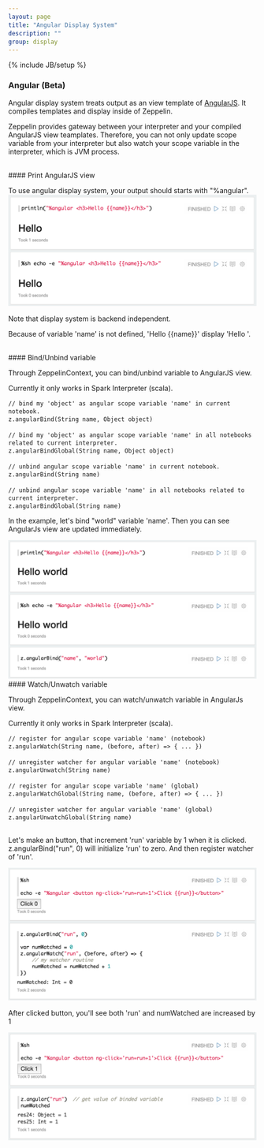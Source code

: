```yaml
---
layout: page
title: "Angular Display System"
description: ""
group: display
---
```

{% include JB/setup %}


### Angular (Beta)

Angular display system treats output as an view template of [AngularJS](https://angularjs.org/).
It compiles templates and display inside of Zeppelin.

Zeppelin provides gateway between your interpreter and your compiled AngularJS view teamplates.
Therefore, you can not only update scope variable from your interpreter but also watch your scope variable in the interpreter, which is JVM process.

<br />
#### Print AngularJS view

To use angular display system, your output should starts with "%angular".
<img src="../../assets/themes/zeppelin/img/screenshots/display_angular.png" width=600px />

Note that display system is backend independent.

Because of variable 'name' is not defined, 'Hello \{\{name\}\}' display 'Hello '.

<br />
#### Bind/Unbind variable

Through ZeppelinContext, you can bind/unbind variable to AngularJS view.

Currently it only works in Spark Interpreter (scala).

```
// bind my 'object' as angular scope variable 'name' in current notebook.
z.angularBind(String name, Object object)

// bind my 'object' as angular scope variable 'name' in all notebooks related to current interpreter.
z.angularBindGlobal(String name, Object object)

// unbind angular scope variable 'name' in current notebook.
z.angularBind(String name)

// unbind angular scope variable 'name' in all notebooks related to current interpreter.
z.angularBindGlobal(String name)

```

In the example, let's bind "world" variable 'name'. Then you can see AngularJs view are updated immediately.

<img src="../../assets/themes/zeppelin/img/screenshots/display_angular1.png" width=600px />


<br />
#### Watch/Unwatch variable

Through ZeppelinContext, you can watch/unwatch variable in AngularJs view.

Currently it only works in Spark Interpreter (scala).

```
// register for angular scope variable 'name' (notebook)
z.angularWatch(String name, (before, after) => { ... })

// unregister watcher for angular variable 'name' (notebook)
z.angularUnwatch(String name)

// register for angular scope variable 'name' (global)
z.angularWatchGlobal(String name, (before, after) => { ... })

// unregister watcher for angular variable 'name' (global)
z.angularUnwatchGlobal(String name)


```

Let's make an button, that increment 'run' variable by 1 when it is clicked.
z.angularBind("run", 0) will initialize 'run' to zero. And then register watcher of 'run'.

<img src="../../assets/themes/zeppelin/img/screenshots/display_angular2.png" width=600px />

After clicked button, you'll see both 'run' and numWatched are increased by 1

<img src="../../assets/themes/zeppelin/img/screenshots/display_angular3.png" width=600px />
